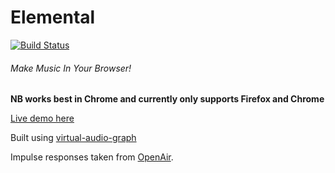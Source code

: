 # Elemental

[![Build Status](https://travis-ci.org/benji6/elemental.svg)](https://travis-ci.org/benji6/elemental)

###### Make Music In Your Browser!


**NB works best in Chrome and currently only supports Firefox and Chrome**

[Live demo here](http://benji6.github.io/elemental/public/)

Built using [virtual-audio-graph](https://github.com/benji6/virtual-audio-graph/)

Impulse responses taken from [OpenAir](http://www.openairlib.net/).
